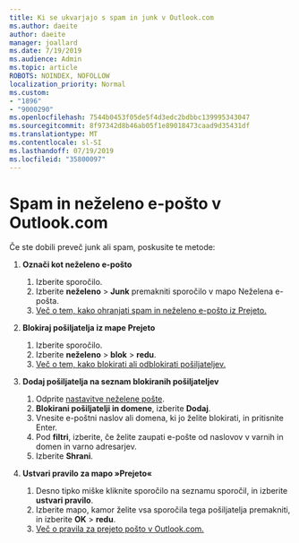 ```yaml
---
title: Ki se ukvarjajo s spam in junk v Outlook.com
ms.author: daeite
author: daeite
manager: joallard
ms.date: 7/19/2019
ms.audience: Admin
ms.topic: article
ROBOTS: NOINDEX, NOFOLLOW
localization_priority: Normal
ms.custom:
- "1896"
- "9000290"
ms.openlocfilehash: 7544b0453f05de5f4d3edc2bdbbc139995343047
ms.sourcegitcommit: 8f97342d8b46ab05f1e89018473caad9d35431df
ms.translationtype: MT
ms.contentlocale: sl-SI
ms.lasthandoff: 07/19/2019
ms.locfileid: "35800097"
---
```

# <a name="spam-and-junk-email-in-outlookcom"></a>Spam in neželeno e-pošto v Outlook.com

Če ste dobili preveč junk ali spam, poskusite te metode:

1. **Označi kot neželeno e-pošto**
    1. Izberite sporočilo.
    1. Izberite **neželeno** > **Junk** premakniti sporočilo v mapo Neželena e-pošta.
    1. [Več o tem, kako ohranjati spam in neželeno e-pošto iz Prejeto.](https://support.office.com/article/a3ece97b-82f8-4a5e-9ac3-e92fa6427ae4?wt.mc_id=Office_Outlook_com_Alchemy)

1. **Blokiraj pošiljatelja iz mape Prejeto**
    1. Izberite sporočilo.
    1. Izberite **neželeno** > **blok** > **redu**.
    1. [Več o tem, kako blokirati ali odblokirati pošiljateljev.](https://support.office.com/article/afba1c94-77bb-4f50-8b85-057cf52f4d5e?wt.mc_id=Office_Outlook_com_Alchemy)

1. **Dodaj pošiljatelja na seznam blokiranih pošiljateljev**
    1. Odprite [nastavitve neželene pošte](https://outlook.live.com/mail/options/mail/junkEmail/blockedSendersAndDomainsV2).
    1. **Blokirani pošiljatelji in domene**, izberite **Dodaj**.
    1. Vnesite e-poštni naslov ali domena, ki jo želite blokirati, in pritisnite Enter.
    1. Pod **filtri**, izberite, če želite zaupati e-pošte od naslovov v varnih in domen in varno adresarjev.
    1. Izberite **Shrani**.

1. **Ustvari pravilo za mapo »Prejeto«**
    1. Desno tipko miške kliknite sporočilo na seznamu sporočil, in izberite **ustvari pravilo**.
    1. Izberite mapo, kamor želite vsa sporočila tega pošiljatelja premakniti, in izberite **OK** > **redu**.
    1. [Več o pravila za prejeto pošto v Outlook.com.](https://support.office.com/article/4b094371-a5d7-49bd-8b1b-4e4896a7cc5d?wt.mc_id=Office_Outlook_com_Alchemy)